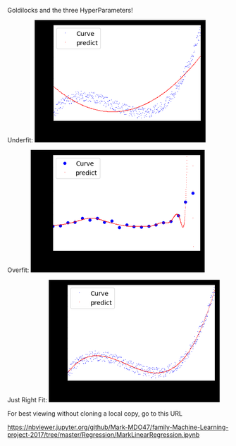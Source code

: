 Goldilocks and the three HyperParameters!

Underfit: 
![alt text](https://github.com/Mark-MDO47/family-Machine-Learning-project-2017/blob/master/Regression/Underfit.png "Underfit: This model doesn't have enough complexity!")

Overfit:
![alt text](https://github.com/Mark-MDO47/family-Machine-Learning-project-2017/blob/master/Regression/Overfit.png "Overfit: This model has too much complexity!")

Just Right Fit:
![alt text](https://github.com/Mark-MDO47/family-Machine-Learning-project-2017/blob/master/Regression/JustRightFit.png "JustRightFit: This model has just the right amount of complexity!")

For best viewing without cloning a local copy, go to this URL

https://nbviewer.jupyter.org/github/Mark-MDO47/family-Machine-Learning-project-2017/tree/master/Regression/MarkLinearRegression.ipynb

